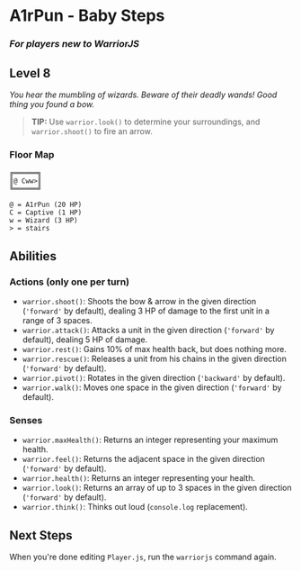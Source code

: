 # A1rPun - Baby Steps

### _For players new to WarriorJS_

## Level 8

_You hear the mumbling of wizards. Beware of their deadly wands! Good thing you found a bow._

> **TIP:** Use `warrior.look()` to determine your surroundings, and `warrior.shoot()` to fire an arrow.

### Floor Map

```
╔══════╗
║@ Cww>║
╚══════╝

@ = A1rPun (20 HP)
C = Captive (1 HP)
w = Wizard (3 HP)
> = stairs
```

## Abilities

### Actions (only one per turn)

- `warrior.shoot()`: Shoots the bow & arrow in the given direction (`'forward'` by default), dealing 3 HP of damage to the first unit in a range of 3 spaces.
- `warrior.attack()`: Attacks a unit in the given direction (`'forward'` by default), dealing 5 HP of damage.
- `warrior.rest()`: Gains 10% of max health back, but does nothing more.
- `warrior.rescue()`: Releases a unit from his chains in the given direction (`'forward'` by default).
- `warrior.pivot()`: Rotates in the given direction (`'backward'` by default).
- `warrior.walk()`: Moves one space in the given direction (`'forward'` by default).

### Senses

- `warrior.maxHealth()`: Returns an integer representing your maximum health.
- `warrior.feel()`: Returns the adjacent space in the given direction (`'forward'` by default).
- `warrior.health()`: Returns an integer representing your health.
- `warrior.look()`: Returns an array of up to 3 spaces in the given direction (`'forward'` by default).
- `warrior.think()`: Thinks out loud (`console.log` replacement).

## Next Steps

When you're done editing `Player.js`, run the `warriorjs` command again.
